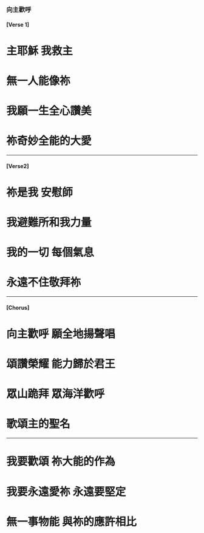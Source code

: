 ###  向主歡呼

#### [Verse 1]
# 主耶穌 我救主 
# 無一人能像祢
# 我願一生全心讚美 
# 祢奇妙全能的大愛 

---

#### [Verse2]
# 祢是我 安慰師
# 我避難所和我力量 
# 我的一切 每個氣息
# 永遠不住敬拜祢 

---

#### [Chorus]
# 向主歡呼 願全地揚聲唱 
# 頌讚榮耀 能力歸於君王
# 眾山跪拜 眾海洋歡呼 
# 歌頌主的聖名 

---

# 我要歡頌 祢大能的作為 
# 我要永遠愛祢 永遠要堅定 
# 無一事物能 與祢的應許相比 